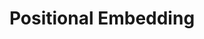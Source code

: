---
layout: default
parent: ArXiv
title: Positional Embedding 
nav_order: 1
has_children: true
discuss: true
---